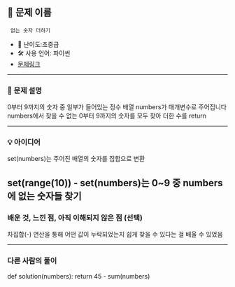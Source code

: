 ## 📘 문제 이름
     없는 숫자 더하기

- 🧩 난이도:초중급 
- 🛠 사용 언어: 파이썬
- [문제링크](https://school.programmers.co.kr/learn/courses/30/lessons/86051)

---

### 🧠 문제 설명

   0부터 9까지의 숫자 중 일부가 들어있는 정수 배열 numbers가 매개변수로 주어집니다
   numbers에서 찾을 수 없는 0부터 9까지의 숫자를 모두 찾아 더한 수를 return

---

### 💡 아이디어

set(numbers)는 주어진 배열의 숫자를 집합으로 변환

set(range(10)) - set(numbers)는 0~9 중 numbers에 없는 숫자들 찾기
---

### 배운 것, 느낀 점, 아직 이해되지 않은 점 (선택)

차집합(-) 연산을 통해 어떤 값이 누락되었는지 쉽게 찾을 수 있다는 걸 배울 수 있었음

---

### 다른 사람의 풀이

def solution(numbers):
    return 45 - sum(numbers)